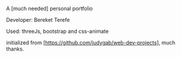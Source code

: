A [much needed] personal portfolio

Developer: Bereket Terefe

Used: threeJs, bootstrap and css-animate

initialized from [https://github.com/judygab/web-dev-projects], much thanks.
